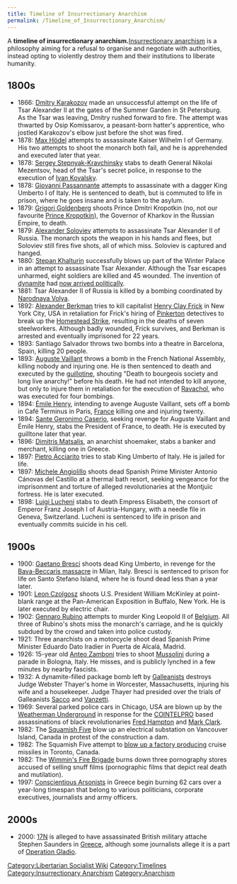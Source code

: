```yaml
---
title: Timeline of Insurrectionary Anarchism
permalink: /Timeline_of_Insurrectionary_Anarchism/
---
```


A **timeline of insurrectionary anarchism.**[Insurrectionary
anarchism](Insurrectionary_Anarchism "wikilink") is a philosophy aiming
for a refusal to organise and negotiate with authorities, instead opting
to violently destroy them and their institutions to liberate humanity.

## 1800s

- 1866: [Dmitry Karakozov](Dmitry_Karakozov "wikilink") made an
  unsuccessful attempt on the life of Tsar Alexander II at the gates of
  the Summer Garden in St Petersburg. As the Tsar was leaving, Dmitry
  rushed forward to fire. The attempt was thwarted by Osip Komissarov, a
  peasant-born hatter's apprentice, who jostled Karakozov's elbow just
  before the shot was fired.
- 1878: [Max Hödel](Max_Hödel "wikilink") attempts to assassinate Kaiser
  Wilhelm I of Germany. His two attempts to shoot the monarch both fail,
  and he is apprehended and executed later that year.
- 1878: [Sergey
  Stepnyak-Kravchinsky](Sergey_Stepnyak-Kravchinsky "wikilink") stabs to
  death General Nikolai Mezentsov, head of the Tsar's secret police, in
  response to the execution of [Ivan
  Kovalsky](Ivan_Kovalsky "wikilink").
- 1878: [Giovanni Passannante](Giovanni_Passannante "wikilink") attempts
  to assassinate with a dagger King Umberto I of Italy. He is sentenced
  to death, but is commuted to life in prison, where he goes insane and
  is taken to the asylum.
- 1879: [Grigori Goldenberg](Grigori_Goldenberg "wikilink") shoots
  Prince Dmitri Kropotkin (no, not our favourite [Prince
  Kropotkin](Peter_Kropotkin "wikilink")), the Governor of Kharkov in
  the Russian Empire, to death.
- 1879: [Alexander Soloviev](Alexander_Soloviev "wikilink") attempts to
  assassinate Tsar Alexander II of Russia. The monarch spots the weapon
  in his hands and flees, but Soloviev still fires five shots, all of
  which miss. Soloviev is captured and hanged.
- 1880: [Stepan Khalturin](Stepan_Khalturin "wikilink") successfully
  blows up part of the Winter Palace in an attempt to assassinate Tsar
  Alexander. Although the Tsar escapes unharmed, eight soldiers are
  killed and 45 wounded. The invention of
  [dynamite](dynamite "wikilink") had [now arrived
  politically](Benedict_Anderson "wikilink").
- 1881: Tsar Alexander II of Russia is killed by a bombing coordinated
  by [Narodnaya Volya](Narodnaya_Volya "wikilink").
- 1892: [Alexander Berkman](Alexander_Berkman "wikilink") tries to kill
  capitalist [Henry Clay Frick](Henry_Clay_Frick "wikilink") in New York
  City, USA in retaliation for Frick's hiring of
  [Pinkerton](Pinkerton "wikilink") detectives to break up the
  [Homestead Strike](Homestead_Strike_(1892) "wikilink"), resulting in
  the deaths of seven steelworkers. Although badly wounded, Frick
  survives, and Berkman is arrested and eventually imprisoned for 22
  years.
- 1893: Santiago Salvador throws two bombs into a theatre in Barcelona,
  Spain, killing 20 people.
- 1893: [Auguste Vaillant](Auguste_Vaillant "wikilink") throws a bomb in
  the French National Assembly, killing nobody and injuring one. He is
  then sentenced to death and executed by the
  [guillotine](guillotine "wikilink"), shouting "Death to bourgeois
  society and long live anarchy!" before his death. He had not intended
  to kill anyone, but only to injure them in retaliation for the
  execution of [Ravachol](Ravachol "wikilink"), who was executed for
  four bombings.
- 1894: [Émile Henry](Émile_Henry "wikilink"), intending to avenge
  Auguste Vaillant, sets off a bomb in Café Terminus in Paris,
  [France](France "wikilink") killing one and injuring twenty.
- 1894: [Sante Geronimo Caserio](Sante_Geronimo_Caserio "wikilink"),
  seeking revenge for Auguste Vaillant and Émile Henry, stabs the
  President of France, to death. He is executed by guilltone later that
  year.
- 1896: [Dimitris Matsalis](Dimitris_Matsalis "wikilink"), an anarchist
  shoemaker, stabs a banker and merchant, killing one in Greece.
- 1897: [Pietro Acciarito](Pietro_Acciarito "wikilink") tries to stab
  King Umberto of Italy. He is jailed for life.
- 1897: [Michele Angiolillo](Michele_Angiolillo "wikilink") shoots dead
  Spanish Prime Minister Antonio Cánovas del Castillo at a thermal bath
  resort, seeking vengeance for the imprisonment and torture of alleged
  revolutionaries at the Montjuïc fortress. He is later executed.
- 1898: [Luigi Lucheni](Luigi_Lucheni "wikilink") stabs to death Empress
  Elisabeth, the consort of Emperor Franz Joseph I of Austria-Hungary,
  with a needle file in Geneva, Switzerland. Lucheni is sentenced to
  life in prison and eventually commits suicide in his cell.

## 1900s

- 1900: [Gaetano Bresci](Gaetano_Bresci "wikilink") shoots dead King
  Umberto, in revenge for the [Bava-Beccaris
  massacre](Bava-Beccaris_Massacre "wikilink") in Milan, Italy. Bresci
  is sentenced to prison for life on Santo Stefano Island, where he is
  found dead less than a year later.
- 1901: [Leon Czolgosz](Leon_Czolgosz "wikilink") shoots U.S. President
  William McKinley at point-blank range at the Pan-American Exposition
  in Buffalo, New York. He is later executed by electric chair.
- 1902: [Gennaro Rubino](Gennaro_Rubino "wikilink") attempts to murder
  King Leopold II of [Belgium](Belgium "wikilink"). All three of
  Rubino's shots miss the monarch's carriage, and he is quickly subdued
  by the crowd and taken into police custody.
- 1921: Three anarchists on a motorcycle shoot dead Spanish Prime
  Minister Eduardo Dato Iradier in Puerta de Alcalá, Madrid.
- 1926: 15-year old [Anteo Zamboni](Anteo_Zamboni "wikilink") tries to
  shoot [Mussolini](Benito_Mussolini "wikilink") during a parade in
  Bologna, Italy. He misses, and is publicly lynched in a few minutes by
  nearby fascists.
- 1932: A dynamite-filled package bomb left by
  [Galleanists](Galleanism "wikilink") destroys Judge Webster Thayer's
  home in Worcester, Massachusetts, injuring his wife and a housekeeper.
  Judge Thayer had presided over the trials of Galleanists
  [Sacco](Nicola_Sacco "wikilink") and
  [Vanzetti](Bartolomeo_Vanzetti "wikilink").
- 1969: Several parked police cars in Chicago, USA are blown up by the
  [Weatherman Underground](Weatherman_Underground "wikilink") in
  response for the [COINTELPRO](COINTELPRO "wikilink") based
  assassinations of black revolutionaries [Fred
  Hampton](Fred_Hampton "wikilink") and [Mark
  Clark](Mark_Clark "wikilink").
- 1982: The [Squamish Five](Squamish_Five "wikilink") blow up an
  electrical substation on Vancouver Island, Canada in protest of the
  construction a dam.
- 1982: The Squamish Five attempt to [blow up a factory
  producing](Litton_Industries_Bombing_(1982) "wikilink") cruise
  missiles in Toronto, Canada.
- 1982: The [Wimmin's Fire Brigade](Wimmin's_Fire_Brigade "wikilink")
  burns down three pornography stores accused of selling snuff films
  (pornographic films that depict real death and mutilation).
- 1997: [Conscientious Arsonists](Conscientious_Arsonists "wikilink") in
  Greece begin burning 62 cars over a year-long timespan that belong to
  various politicians, corporate executives, journalists and army
  officers.

## 2000s

- 2000: [17N](17N "wikilink") is alleged to have assassinated British
  military attache Stephen Saunders in [Greece](Greece "wikilink"),
  although some journalists allege it is a part of [Operation
  Gladio](Operation_Gladio "wikilink").

[Category:Libertarian Socialist
Wiki](Category:Libertarian_Socialist_Wiki "wikilink")
[Category:Timelines](Category:Timelines "wikilink")
[Category:Insurrectionary
Anarchism](Category:Insurrectionary_Anarchism "wikilink")
[Category:Anarchism](Category:Anarchism "wikilink")
